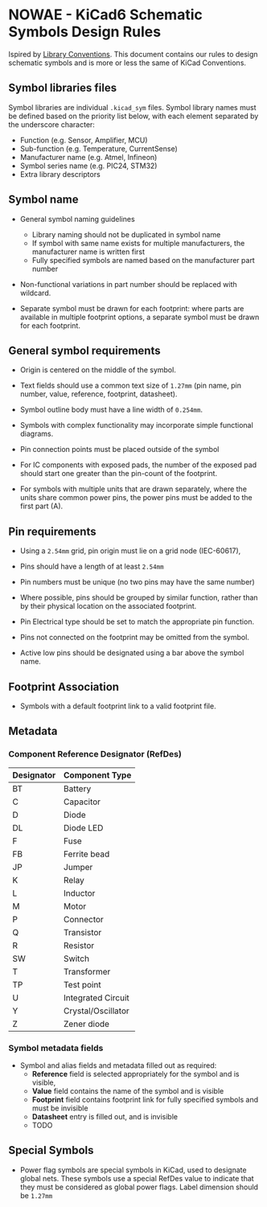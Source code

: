 # NOWAE - KiCad6 Schematic Symbols Design Rules

Ispired by [Library Conventions](https://klc.kicad.org/symbol/).
This document contains our rules to design schematic symbols and is more or less the same of KiCad Conventions.

## Symbol libraries files

Symbol libraries are individual `.kicad_sym` files.
Symbol library names must be defined based on the priority list below, with each element separated by the underscore character:
* Function (e.g. Sensor, Amplifier, MCU)
* Sub-function (e.g. Temperature, CurrentSense)
* Manufacturer name (e.g. Atmel, Infineon)
* Symbol series name (e.g. PIC24, STM32)
* Extra library descriptors

## Symbol name

* General symbol naming guidelines
  * Library naming should not be duplicated in symbol name
  * If symbol with same name exists for multiple manufacturers, the manufacturer name is written first
  * Fully specified symbols are named based on the manufacturer part number

* Non-functional variations in part number should be replaced with wildcard.

* Separate symbol must be drawn for each footprint: where parts are available in multiple footprint options, a separate symbol must be drawn for each footprint.

## General symbol requirements

* Origin is centered on the middle of the symbol.

* Text fields should use a common text size of `1.27mm` (pin name, pin number, value, reference, footprint, datasheet).

* Symbol outline body must have a line width of `0.254mm`.

* Symbols with complex functionality may incorporate simple functional diagrams.
 
* Pin connection points must be placed outside of the symbol

* For IC components with exposed pads, the number of the exposed pad should start one greater than the pin-count of the footprint.

* For symbols with multiple units that are drawn separately, where the units share common power pins, the power pins must be added to the first part (A).

## Pin requirements

* Using a `2.54mm` grid, pin origin must lie on a grid node (IEC-60617),

* Pins should have a length of at least `2.54mm`

* Pin numbers must be unique (no two pins may have the same number)

* Where possible, pins should be grouped by similar function, rather than by their physical location on the associated footprint.

* Pin Electrical type should be set to match the appropriate pin function.

* Pins not connected on the footprint may be omitted from the symbol.

* Active low pins should be designated using a bar above the symbol name.

## Footprint Association

* Symbols with a default footprint link to a valid footprint file.

## Metadata

### Component Reference Designator (RefDes)

|Designator|Component Type|
|-|-|
|BT|Battery|
|C|Capacitor|
|D|Diode|
|DL|Diode LED|
|F|Fuse|
|FB|Ferrite bead|
|JP|Jumper|
|K|Relay|
|L|Inductor|
|M|Motor|
|P|Connector|
|Q|Transistor|
|R|Resistor|
|SW|Switch|
|T|Transformer|
|TP|Test point|
|U|Integrated Circuit|
|Y|Crystal/Oscillator|
|Z|Zener diode|

### Symbol metadata fields

* Symbol and alias fields and metadata filled out as required:
  * **Reference** field is selected appropriately for the symbol and is visible,
  * **Value** field contains the name of the symbol and is visible
  * **Footprint** field contains footprint link for fully specified symbols and must be invisible
  * **Datasheet** entry is filled out, and is invisible
  * TODO

## Special Symbols

* Power flag symbols are special symbols in KiCad, used to designate global nets. These symbols use a special RefDes value to indicate that they must be considered as global power flags. Label dimension should be `1.27mm`
